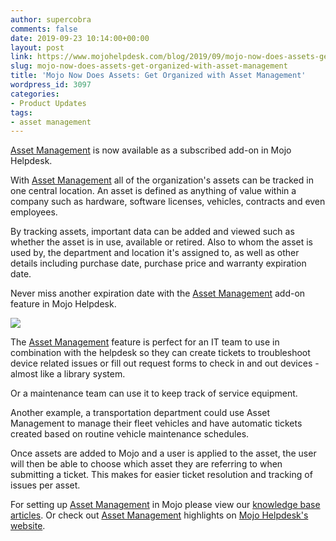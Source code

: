 ```yaml
---
author: supercobra
comments: false
date: 2019-09-23 10:14:00+00:00
layout: post
link: https://www.mojohelpdesk.com/blog/2019/09/mojo-now-does-assets-get-organized-with-asset-management/
slug: mojo-now-does-assets-get-organized-with-asset-management
title: 'Mojo Now Does Assets: Get Organized with Asset Management'
wordpress_id: 3097
categories:
- Product Updates
tags:
- asset management
---
```


[Asset Management](https://www.mojohelpdesk.com/asset-management/) is now available as a subscribed add-on in Mojo Helpdesk.

With [Asset Management](https://www.mojohelpdesk.com/asset-management/) all of the organization's assets can be tracked in one central location. An asset is defined as anything of value within a company such as hardware, software licenses, vehicles, contracts and even employees.

By tracking assets, important data can be added and viewed such as whether the asset is in use, available or retired. Also to whom the asset is used by, the department and location it's assigned to, as well as other details including purchase date, purchase price and warranty expiration date.

Never miss another expiration date with the [Asset Management](https://www.mojohelpdesk.com/asset-management/) add-on feature in Mojo Helpdesk.

![](http://www.mojohelpdesk.com/blog/wp-content/uploads/2018/10/Asset-Management-Screenshot-2018-11-9-1.png)

The [Asset Management](https://www.mojohelpdesk.com/asset-management/) feature is perfect for an IT team to use in combination with the helpdesk so they can create tickets to troubleshoot device related issues or fill out request forms to check in and out devices - almost like a library system.

Or a maintenance team can use it to keep track of service equipment.

Another example, a transportation department could use Asset Management to manage their fleet vehicles and have automatic tickets created based on routine vehicle maintenance schedules.

Once assets are added to Mojo and a user is applied to the asset, the user will then be able to choose which asset they are referring to when submitting a ticket. This makes for easier ticket resolution and tracking of issues per asset.

For setting up [Asset Management](https://www.mojohelpdesk.com/asset-management/) in Mojo please view our [knowledge base articles](https://help.mojohelpdesk.com/help/search?query=asset+). Or check out [Asset Management](https://www.mojohelpdesk.com/asset-management/) highlights on [Mojo Helpdesk's website](https://mojohelpdesk.com/asset-management/).

